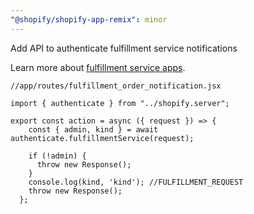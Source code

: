 ```yaml
---
"@shopify/shopify-app-remix": minor
---
```


Add API to authenticate fulfillment service notifications

Learn more about [fulfillment service apps](https://shopify.dev/docs/apps/fulfillment/fulfillment-service-apps/manage-fulfillments).

```
//app/routes/fulfillment_order_notification.jsx

import { authenticate } from "../shopify.server";

export const action = async ({ request }) => {
    const { admin, kind } = await authenticate.fulfillmentService(request);

    if (!admin) {
      throw new Response();
    }
    console.log(kind, 'kind'); //FULFILLMENT_REQUEST
    throw new Response();
  };
```
